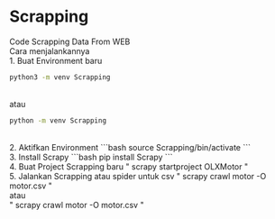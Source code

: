 # Scrapping
Code Scrapping Data From WEB
<br>Cara menjalankannya
<br>1. Buat Environment baru
```bash
python3 -m venv Scrapping
```
<br>atau 
```bash
python -m venv Scrapping
```
<br>
2. Aktifkan Environment
```bash
source Scrapping/bin/activate
```
<br>
3. Install Scrapy
```bash
pip install Scrapy
```
<br>
4. Buat Project Scrapping baru
"
scrapy startproject OLXMotor
"
<br>
5. Jalankan Scrapping atau spider 
untuk csv
"
scrapy crawl motor -O motor.csv
"
<br>
atau
<br>
"
scrapy crawl motor -O motor.csv
"
